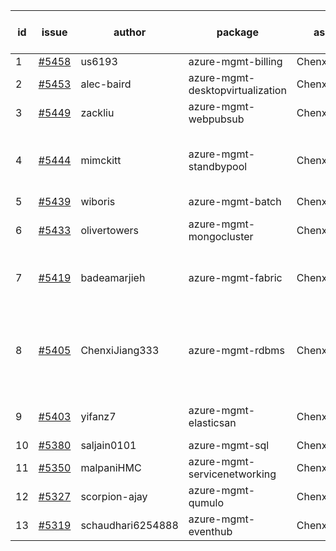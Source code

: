 | id | issue | author | package | assignee | bot advice | created date of issue | target release date | date from target |
| ------ | ------ | ------ | ------ | ------ | ------ | ------ | ------ | :-----: |
| 1 | [#5458](https://github.com/Azure/sdk-release-request/issues/5458) | us6193 | azure-mgmt-billing | ChenxiJiang333 |  | 08-30 | 09-27 |  |
| 2 | [#5453](https://github.com/Azure/sdk-release-request/issues/5453) | alec-baird | azure-mgmt-desktopvirtualization | ChenxiJiang333 |  | 08-30 | 09-27 |  |
| 3 | [#5449](https://github.com/Azure/sdk-release-request/issues/5449) | zackliu | azure-mgmt-webpubsub | ChenxiJiang333 |  | 08-26 | 09-26 |  |
| 4 | [#5444](https://github.com/Azure/sdk-release-request/issues/5444) | mimckitt | azure-mgmt-standbypool | ChenxiJiang333 | new comment. FirstGA. HoldOn. TypeSpec. | 08-22 | 09-27 |  |
| 5 | [#5439](https://github.com/Azure/sdk-release-request/issues/5439) | wiboris | azure-mgmt-batch | ChenxiJiang333 |  | 08-22 | 09-27 |  |
| 6 | [#5433](https://github.com/Azure/sdk-release-request/issues/5433) | olivertowers | azure-mgmt-mongocluster | ChenxiJiang333 | FirstGA. HoldOn. TypeSpec. | 08-19 | 09-27 |  |
| 7 | [#5419](https://github.com/Azure/sdk-release-request/issues/5419) | badeamarjieh | azure-mgmt-fabric | ChenxiJiang333 | new comment. FirstBeta. TypeSpec. | 08-12 | 09-26 |  |
| 8 | [#5405](https://github.com/Azure/sdk-release-request/issues/5405) | ChenxiJiang333 | azure-mgmt-rdbms | ChenxiJiang333 | new version is 0.0.0, please check base branch! | 08-07 | fail to get. |  |
| 9 | [#5403](https://github.com/Azure/sdk-release-request/issues/5403) | yifanz7 | azure-mgmt-elasticsan | ChenxiJiang333 | new comment. HoldOn. | 08-07 | 09-27 |  |
| 10 | [#5380](https://github.com/Azure/sdk-release-request/issues/5380) | saljain0101 | azure-mgmt-sql | ChenxiJiang333 | HoldOn. | 07-26 | 08-22 |  |
| 11 | [#5350](https://github.com/Azure/sdk-release-request/issues/5350) | malpaniHMC | azure-mgmt-servicenetworking | ChenxiJiang333 | HoldOn. | 07-18 | 08-23 |  |
| 12 | [#5327](https://github.com/Azure/sdk-release-request/issues/5327) | scorpion-ajay | azure-mgmt-qumulo | ChenxiJiang333 |  | 07-09 | 08-23 |  |
| 13 | [#5319](https://github.com/Azure/sdk-release-request/issues/5319) | schaudhari6254888 | azure-mgmt-eventhub | ChenxiJiang333 | HoldOn. | 07-05 | 08-23 |  |
